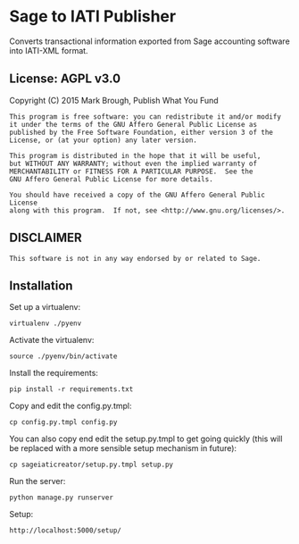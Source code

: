 Sage to IATI Publisher
======================

Converts transactional information exported from Sage accounting software into IATI-XML format.

License: AGPL v3.0
------------------

Copyright (C) 2015 Mark Brough, Publish What You Fund

    This program is free software: you can redistribute it and/or modify
    it under the terms of the GNU Affero General Public License as
    published by the Free Software Foundation, either version 3 of the
    License, or (at your option) any later version.

    This program is distributed in the hope that it will be useful,
    but WITHOUT ANY WARRANTY; without even the implied warranty of
    MERCHANTABILITY or FITNESS FOR A PARTICULAR PURPOSE.  See the
    GNU Affero General Public License for more details.

    You should have received a copy of the GNU Affero General Public License
    along with this program.  If not, see <http://www.gnu.org/licenses/>.
    
DISCLAIMER
----------

    This software is not in any way endorsed by or related to Sage.
    
Installation
------------

Set up a virtualenv:

    virtualenv ./pyenv

Activate the virtualenv:

    source ./pyenv/bin/activate

Install the requirements:

    pip install -r requirements.txt

Copy and edit the config.py.tmpl:

    cp config.py.tmpl config.py

You can also copy end edit the setup.py.tmpl to get going quickly (this 
will be replaced with a more sensible setup mechanism in future):

    cp sageiaticreator/setup.py.tmpl setup.py

Run the server:

    python manage.py runserver

Setup:

    http://localhost:5000/setup/